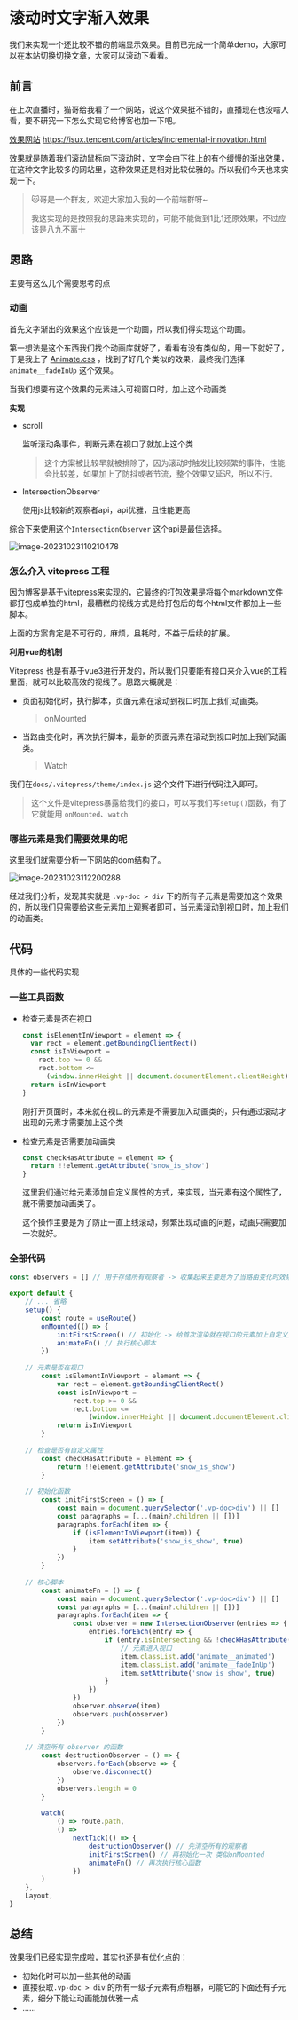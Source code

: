 # 滚动时文字渐入效果

我们来实现一个还比较不错的前端显示效果。目前已完成一个简单demo，大家可以在本站切换切换文章，大家可以滚动下看看。

## 前言

在上次直播时，猫哥给我看了一个网站，说这个效果挺不错的，直播现在也没啥人看，要不研究一下怎么实现它给博客也加一下吧。

[效果网站](https://isux.tencent.com/articles/incremental-innovation.html) https://isux.tencent.com/articles/incremental-innovation.html

效果就是随着我们滚动鼠标向下滚动时，文字会由下往上的有个缓慢的渐出效果，在这种文字比较多的网站里，这种效果还是相对比较优雅的。所以我们今天也来实现一下。

>🐱哥是一个群友，欢迎大家加入我的一个前端群呀~
>
>我这实现的是按照我的思路来实现的，可能不能做到1比1还原效果，不过应该是八九不离十

## 思路

主要有这么几个需要思考的点

### 动画

首先文字渐出的效果这个应该是一个动画，所以我们得实现这个动画。

第一想法是这个东西我们找个动画库就好了，看看有没有类似的，用一下就好了，于是我上了 [Animate.css](https://animate.style/) ，找到了好几个类似的效果，最终我们选择 `animate__fadeInUp` 这个效果。

当我们想要有这个效果的元素进入可视窗口时，加上这个动画类

**实现**

- scroll

  监听滚动条事件，判断元素在视口了就加上这个类

  > 这个方案被比较早就被排除了，因为滚动时触发比较频繁的事件，性能会比较差，如果加上了防抖或者节流，整个效果又延迟，所以不行。

- IntersectionObserver

  使用js比较新的观察者api，api优雅，且性能更高

综合下来使用这个`IntersectionObserver` 这个api是最佳选择。

![image-20231023110210478](https://image.jimmyxuexue.top/img/202310231102261.png)

### 怎么介入 vitepress 工程

因为博客是基于[vitepress](https://vitepress.dev/)来实现的，它最终的打包效果是将每个markdown文件都打包成单独的html，最糟糕的视线方式是给打包后的每个html文件都加上一些脚本。

上面的方案肯定是不可行的，麻烦，且耗时，不益于后续的扩展。

**利用vue的机制**

Vitepress 也是有基于vue3进行开发的，所以我们只要能有接口来介入vue的工程里面，就可以比较高效的视线了。思路大概就是：

- 页面初始化时，执行脚本，页面元素在滚动到视口时加上我们动画类。

  > onMounted

- 当路由变化时，再次执行脚本，最新的页面元素在滚动到视口时加上我们动画类。

  > Watch

我们在`docs/.vitepress/theme/index.js` 这个文件下进行代码注入即可。

> 这个文件是vitepress暴露给我们的接口，可以写我们写`setup()`函数，有了它就能用 `onMounted`、`watch`

### 哪些元素是我们需要效果的呢

这里我们就需要分析一下网站的dom结构了。

![image-20231023112200288](https://image.jimmyxuexue.top/img/202310231122326.png)

经过我们分析，发现其实就是 `.vp-doc > div` 下的所有子元素是需要加这个效果的，所以我们只需要给这些元素加上观察者即可，当元素滚动到视口时，加上我们的动画类。

## 代码

具体的一些代码实现

### 一些工具函数

- 检查元素是否在视口

  ```ts
  const isElementInViewport = element => {
    var rect = element.getBoundingClientRect()
    const isInViewport =
      rect.top >= 0 &&
      rect.bottom <=
        (window.innerHeight || document.documentElement.clientHeight)
    return isInViewport
  }
  ```

  刚打开页面时，本来就在视口的元素是不需要加入动画类的，只有通过滚动才出现的元素才需要加上这个类
  
- 检查元素是否需要加动画类

  ```ts
  const checkHasAttribute = element => {
    return !!element.getAttribute('snow_is_show')
  }
  ```

  这里我们通过给元素添加自定义属性的方式，来实现，当元素有这个属性了，就不需要加动画类了。

  这个操作主要是为了防止一直上线滚动，频繁出现动画的问题，动画只需要加一次就好。

### 全部代码

```ts
const observers = [] // 用于存储所有观察者 -> 收集起来主要是为了当路由变化时效果之前的观察者。

export default {
	// ... 省略
	setup() {
		const route = useRoute()
		onMounted(() => {
			initFirstScreen() // 初始化 -> 给首次渲染就在视口的元素加上自定义属性，这些元素永远不用加动画类
			animateFn() // 执行核心脚本
		})
		
    // 元素是否在视口
		const isElementInViewport = element => {
			var rect = element.getBoundingClientRect()
			const isInViewport =
				rect.top >= 0 &&
				rect.bottom <=
					(window.innerHeight || document.documentElement.clientHeight)
			return isInViewport
		}
	
    // 检查是否有自定义属性
		const checkHasAttribute = element => {
			return !!element.getAttribute('snow_is_show')
		}
		
    // 初始化函数
		const initFirstScreen = () => {
			const main = document.querySelector('.vp-doc>div') || []
			const paragraphs = [...(main?.children || [])]
			paragraphs.forEach(item => {
				if (isElementInViewport(item)) {
					item.setAttribute('snow_is_show', true)
				}
			})
		}
		
    // 核心脚本 
		const animateFn = () => {
			const main = document.querySelector('.vp-doc>div') || []
			const paragraphs = [...(main?.children || [])]
			paragraphs.forEach(item => {
				const observer = new IntersectionObserver(entries => {
					entries.forEach(entry => {
						if (entry.isIntersecting && !checkHasAttribute(item)) {
							// 元素进入视口
							item.classList.add('animate__animated')
							item.classList.add('animate__fadeInUp')
							item.setAttribute('snow_is_show', true)
						}
					})
				})
				observer.observe(item)
				observers.push(observer)
			})
		}
		
    // 清空所有 observer 的函数
		const destructionObserver = () => {
			observers.forEach(observe => {
				observe.disconnect()
			})
			observers.length = 0
		}
    
		watch(
			() => route.path,
			() =>
				nextTick(() => {
					destructionObserver() // 先清空所有的观察者
					initFirstScreen() // 再初始化一次 类似onMounted
					animateFn() // 再次执行核心函数
				})
		)
	},
	Layout,
}
```

## 总结

效果我们已经实现完成啦，其实也还是有优化点的：

- 初始化时可以加一些其他的动画
- 直接获取`.vp-doc > div` 的所有一级子元素有点粗暴，可能它的下面还有子元素，细分下能让动画能加优雅一点
- ......
